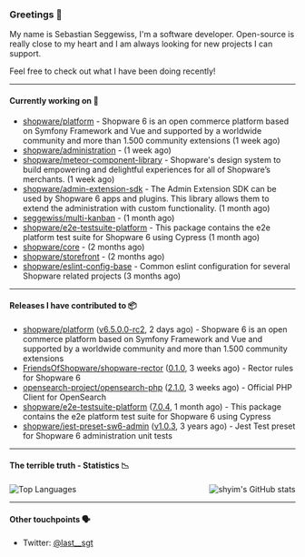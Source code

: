 ### Greetings 👋

My name is Sebastian Seggewiss, I'm a software developer.
Open-source is really close to my heart and I am always looking for new projects I can support.

Feel free to check out what I have been doing recently!

---

#### Currently working on 💪

- [shopware/platform](https://github.com/shopware/platform) - Shopware 6 is an open commerce platform based on Symfony Framework and Vue and supported by a worldwide community and more than 1.500 community extensions (1 week ago)
- [shopware/administration](https://github.com/shopware/administration) -  (1 week ago)
- [shopware/meteor-component-library](https://github.com/shopware/meteor-component-library) - Shopware&#39;s design system to build empowering and delightful experiences for all of Shopware’s merchants. (1 week ago)
- [shopware/admin-extension-sdk](https://github.com/shopware/admin-extension-sdk) - The Admin Extension SDK can be used by Shopware 6 apps and plugins. This library allows them to extend the administration with custom functionality. (1 month ago)
- [seggewiss/multi-kanban](https://github.com/seggewiss/multi-kanban) -  (1 month ago)
- [shopware/e2e-testsuite-platform](https://github.com/shopware/e2e-testsuite-platform) - This package contains the e2e platform test suite for Shopware 6 using Cypress (1 month ago)
- [shopware/core](https://github.com/shopware/core) -  (2 months ago)
- [shopware/storefront](https://github.com/shopware/storefront) -  (2 months ago)
- [shopware/eslint-config-base](https://github.com/shopware/eslint-config-base) - Common eslint configuration for several Shopware related projects (3 months ago)

---

#### Releases I have contributed to 📦

- [shopware/platform](https://github.com/shopware/platform) ([v6.5.0.0-rc2](https://github.com/shopware/platform/releases/tag/v6.5.0.0-rc2), 2 days ago) - Shopware 6 is an open commerce platform based on Symfony Framework and Vue and supported by a worldwide community and more than 1.500 community extensions
- [FriendsOfShopware/shopware-rector](https://github.com/FriendsOfShopware/shopware-rector) ([0.1.0](https://github.com/FriendsOfShopware/shopware-rector/releases/tag/0.1.0), 3 weeks ago) - Rector rules for Shopware 6
- [opensearch-project/opensearch-php](https://github.com/opensearch-project/opensearch-php) ([2.1.0](https://github.com/opensearch-project/opensearch-php/releases/tag/2.1.0), 3 weeks ago) - Official PHP Client for OpenSearch
- [shopware/e2e-testsuite-platform](https://github.com/shopware/e2e-testsuite-platform) ([7.0.4](https://github.com/shopware/e2e-testsuite-platform/releases/tag/7.0.4), 1 month ago) - This package contains the e2e platform test suite for Shopware 6 using Cypress
- [shopware/jest-preset-sw6-admin](https://github.com/shopware/jest-preset-sw6-admin) ([v1.0.3](https://github.com/shopware/jest-preset-sw6-admin/releases/tag/v1.0.3), 3 years ago) - Jest Test preset for Shopware 6 administration unit tests

---

#### The terrible truth - Statistics 📉

<img align="right" alt="shyim's GitHub stats" src="https://github-readme-stats.vercel.app/api?username=seggewiss&count_private=1&show_icons=true&" />

![Top Languages](https://github-readme-stats.vercel.app/api/top-langs/?username=seggewiss)

---

#### Other touchpoints 🗣

- Twitter: [@last__sgt](https://twitter.com/last__sgt)
